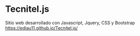 # Tecnitel.js
Sitio web desarrollado con Javascript, Jquery, CSS y Bootstrap
 https://ediau11.github.io/Tecnitel.js/
